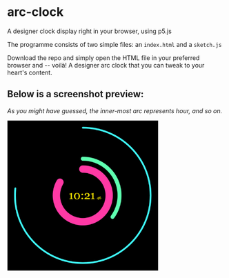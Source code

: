 # arc-clock
A designer clock display right in your browser, using p5.js


The programme consists of two simple files: an `index.html` and a `sketch.js`

Download the repo and simply open the HTML file in your preferred browser and -- voilà! A designer arc clock that you can tweak to your heart's content.

## Below is a screenshot preview:

*As you might have guessed, the inner-most arc represents hour, and so on.*

<img src="./images/Screen Shot 2018-05-24 at 10.21.37.png" width=350>
